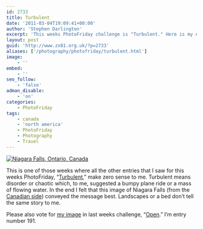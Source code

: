 ```yaml
---
id: 2733
title: Turbulent
date: '2011-03-04T19:09:41+00:00'
author: 'Stephen Darlington'
excerpt: 'This weeks PhotoFriday challenge is "Turbulent." Here is my entry.'
layout: post
guid: 'http://www.zx81.org.uk/?p=2733'
aliases: ['/photography/photofriday/turbulent.html']
image:
    - ''
embed:
    - ''
seo_follow:
    - 'false'
adman_disable:
    - 'on'
categories:
    - PhotoFriday
tags:
    - canada
    - 'north america'
    - PhotoFriday
    - Photography
    - Travel
---
```


[![Niagara Falls, Ontario, Canada](https://i0.wp.com/farm6.staticflickr.com/5053/5497673916_dd1d3d487b.jpg?resize=333%2C500)](http://www.flickr.com/photos/stephendarlington/5497673916/ "Niagara Falls, Ontario, Canada by stephendarlington, on Flickr")

This is one of those weeks where all the other entries that I saw for this weeks PhotoFriday, “[Turbulent](http://www.photofriday.com/archives/challenge/001063.php),” make zero sense to me. Turbulent means disorder or chaotic which, to me, suggested a bumpy plane ride or a mass of flowing water. In the end I felt that this image of Niagara Falls (from the [Canadian side](/travel/canada-2005.html)) conveyed the message best. Landscapes or a bed don’t tell the same story to me.

Please also vote for [my image](/photography/photofriday/open.html) in last weeks challenge, “[Open](http://www.photofriday.com/linkviewer.php?id=1061).” I’m entry number 191.